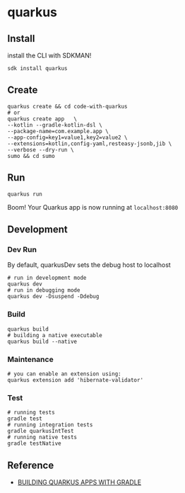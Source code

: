 # quarkus

## Install

install the CLI with SDKMAN!

```shell
sdk install quarkus
```

## Create

```shell
quarkus create && cd code-with-quarkus
# or
quarkus create app   \
--kotlin --gradle-kotlin-dsl \
--package-name=com.example.app \
--app-config=key1=value1,key2=value2 \
--extensions=kotlin,config-yaml,resteasy-jsonb,jib \
--verbose --dry-run \
sumo && cd sumo
```

## Run

```shell
quarkus run
```

Boom! Your Quarkus app is now running at `localhost:8080`

## Development

### Dev Run

By default, quarkusDev sets the debug host to localhost

```shell
# run in development mode
quarkus dev
# run in debugging mode
quarkus dev -Dsuspend -Ddebug
```

### Build

```shell
quarkus build
# building a native executable
quarkus build --native
```

### Maintenance

```shell
# you can enable an extension using:
quarkus extension add 'hibernate-validator'
```

### Test

```shell
# running tests
gradle test
# running integration tests
gradle quarkusIntTest
# running native tests
gradle testNative
```

## Reference

- [BUILDING QUARKUS APPS WITH GRADLE](https://quarkus.io/guides/gradle-tooling#dev-mode)
